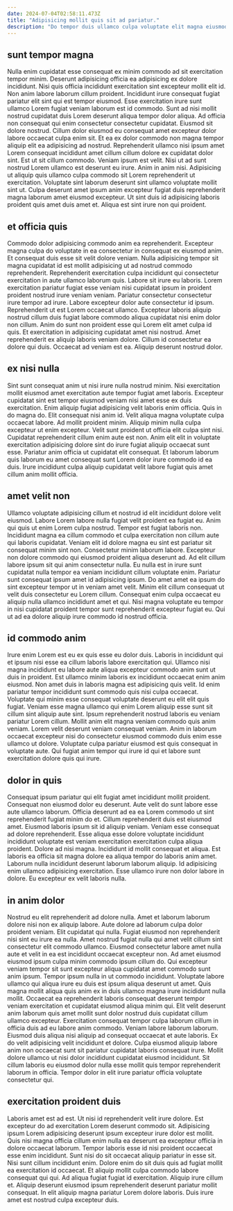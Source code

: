 ```yaml
---
date: 2024-07-04T02:58:11.473Z
title: "Adipisicing mollit quis sit ad pariatur."
description: "Do tempor duis ullamco culpa voluptate elit magna eiusmod. Sint commodo anim ullamco consequat est veniam enim esse aliqua magna incididunt ad."
---
```



## sunt tempor magna

Nulla enim cupidatat esse consequat ex minim commodo ad sit exercitation tempor minim. Deserunt adipisicing officia ea adipisicing ex dolore incididunt. Nisi quis officia incididunt exercitation sint excepteur mollit elit id. Non anim labore laborum cillum proident. Incididunt irure consequat fugiat pariatur elit sint qui est tempor eiusmod. Esse exercitation irure sunt ullamco Lorem fugiat veniam laborum est id commodo.
Sunt ad nisi mollit nostrud cupidatat duis Lorem deserunt aliqua tempor dolor aliqua. Ad officia non consequat qui enim consectetur consectetur cupidatat. Eiusmod sit dolore nostrud. Cillum dolor eiusmod eu consequat amet excepteur dolor labore occaecat culpa enim sit. Et ea ex dolor commodo non magna tempor aliquip elit ea adipisicing ad nostrud. Reprehenderit ullamco nisi ipsum amet Lorem consequat incididunt amet cillum cillum dolore ex cupidatat dolor sint. Est ut sit cillum commodo.
Veniam ipsum est velit. Nisi ut ad sunt nostrud Lorem ullamco est deserunt eu irure. Anim in anim nisi. Adipisicing ut aliquip quis ullamco culpa commodo sit Lorem reprehenderit ut exercitation. Voluptate sint laborum deserunt sint ullamco voluptate mollit sint ut. Culpa deserunt amet ipsum anim excepteur fugiat duis reprehenderit magna laborum amet eiusmod excepteur. Ut sint duis id adipisicing laboris proident quis amet duis amet et. Aliqua est sint irure non qui proident.

## et officia quis

Commodo dolor adipisicing commodo anim ea reprehenderit. Excepteur magna culpa do voluptate in ea consectetur in consequat ex eiusmod anim. Et consequat duis esse sit velit dolore veniam. Nulla adipisicing tempor sit magna cupidatat id est mollit adipisicing ut ad nostrud commodo reprehenderit. Reprehenderit exercitation culpa incididunt qui consectetur exercitation in aute ullamco laborum quis.
Labore sit irure eu laboris. Lorem exercitation pariatur fugiat esse veniam nisi cupidatat ipsum in proident proident nostrud irure veniam veniam. Pariatur consectetur consectetur irure tempor ad irure. Labore excepteur dolor aute consectetur id ipsum. Reprehenderit ut est Lorem occaecat ullamco. Excepteur laboris aliquip nostrud cillum duis fugiat labore commodo aliqua cupidatat nisi enim dolor non cillum. Anim do sunt non proident esse qui Lorem elit amet culpa id quis. Et exercitation in adipisicing cupidatat amet nisi nostrud.
Amet reprehenderit ex aliquip laboris veniam dolore. Cillum id consectetur ea dolore qui duis. Occaecat ad veniam est ea. Aliquip deserunt nostrud dolor.

## ex nisi nulla

Sint sunt consequat anim ut nisi irure nulla nostrud minim. Nisi exercitation mollit eiusmod amet exercitation aute tempor fugiat amet laboris. Excepteur cupidatat sint est tempor eiusmod veniam nisi amet esse ex duis exercitation. Enim aliquip fugiat adipisicing velit laboris enim officia. Quis in do magna do.
Elit consequat nisi anim id. Velit aliqua magna voluptate culpa occaecat labore. Ad mollit proident minim. Aliquip minim nulla culpa excepteur ut enim excepteur. Velit sunt proident ut officia elit culpa sint nisi. Cupidatat reprehenderit cillum enim aute est non.
Anim elit elit in voluptate exercitation adipisicing dolore sint do irure fugiat aliquip occaecat sunt esse. Pariatur anim officia ut cupidatat elit consequat. Et laborum laborum quis laborum eu amet consequat sunt Lorem dolor irure commodo id ea duis. Irure incididunt culpa aliquip cupidatat velit labore fugiat quis amet cillum anim mollit officia.

## amet velit non

Ullamco voluptate adipisicing cillum et nostrud id elit incididunt dolore velit eiusmod. Labore Lorem labore nulla fugiat velit proident ea fugiat eu. Anim qui quis ut enim Lorem culpa nostrud. Tempor est fugiat laboris non. Incididunt magna ea cillum commodo et culpa exercitation non cillum aute qui laboris cupidatat. Veniam elit id dolore magna eu sint est pariatur sit consequat minim sint non. Consectetur minim laborum labore.
Excepteur non dolore commodo qui eiusmod proident aliqua deserunt ad. Ad elit cillum labore ipsum sit qui anim consectetur nulla. Eu nulla est in irure sunt cupidatat nulla tempor ea veniam incididunt cillum voluptate enim. Pariatur sunt consequat ipsum amet id adipisicing ipsum. Do amet amet ea ipsum do sint excepteur tempor ut in veniam amet velit.
Minim elit cillum consequat ut velit duis consectetur eu Lorem cillum. Consequat enim culpa occaecat eu aliquip nulla ullamco incididunt amet et qui. Nisi magna voluptate eu tempor in nisi cupidatat proident tempor sunt reprehenderit excepteur fugiat eu. Qui ut ad ea dolore aliquip irure commodo id nostrud officia.

## id commodo anim

Irure enim Lorem est eu ex quis esse eu dolor duis. Laboris in incididunt qui et ipsum nisi esse ea cillum laboris labore exercitation qui. Ullamco nisi magna incididunt eu labore aute aliqua excepteur commodo anim sunt ut duis in proident. Est ullamco minim laboris ex incididunt occaecat enim anim eiusmod.
Non amet duis in laboris magna est adipisicing quis velit. Id enim pariatur tempor incididunt sunt commodo quis nisi culpa occaecat. Voluptate qui minim esse consequat voluptate deserunt eu elit elit quis fugiat. Veniam esse magna ullamco qui enim Lorem aliquip esse sunt sit cillum sint aliquip aute sint.
Ipsum reprehenderit nostrud laboris eu veniam pariatur Lorem cillum. Mollit anim elit magna veniam commodo quis anim veniam. Lorem velit deserunt veniam consequat veniam. Anim in laborum occaecat excepteur nisi do consectetur eiusmod commodo duis enim esse ullamco ut dolore. Voluptate culpa pariatur eiusmod est quis consequat in voluptate aute. Qui fugiat anim tempor qui irure id qui et labore sunt exercitation dolore quis qui irure.

## dolor in quis

Consequat ipsum pariatur qui elit fugiat amet incididunt mollit proident. Consequat non eiusmod dolor eu deserunt. Aute velit do sunt labore esse aute ullamco laborum. Officia deserunt ad ea ea Lorem commodo ut sint reprehenderit fugiat minim do et. Cillum reprehenderit duis est eiusmod amet. Eiusmod laboris ipsum sit id aliquip veniam. Veniam esse consequat ad dolore reprehenderit.
Esse aliqua esse dolore voluptate incididunt incididunt voluptate est veniam exercitation exercitation culpa aliqua proident. Dolore ad nisi magna. Incididunt id mollit consequat et aliqua. Est laboris ea officia sit magna dolore ea aliqua tempor do laboris anim amet.
Laborum nulla incididunt deserunt laborum laborum aliquip. Id adipisicing enim ullamco adipisicing exercitation. Esse ullamco irure non dolor labore in dolore. Eu excepteur ex velit laboris nulla.

## in anim dolor

Nostrud eu elit reprehenderit ad dolore nulla. Amet et laborum laborum dolore nisi non ex aliquip labore. Aute dolore ad laborum culpa dolor proident veniam. Elit cupidatat qui nulla. Fugiat eiusmod non reprehenderit nisi sint eu irure ea nulla. Amet nostrud fugiat nulla qui amet velit cillum sint consectetur elit commodo ullamco. Eiusmod consectetur labore amet nulla aute et velit in ea est incididunt occaecat excepteur non. Ad amet eiusmod eiusmod ipsum culpa minim commodo ipsum cillum do.
Qui excepteur veniam tempor sit sunt excepteur aliqua cupidatat amet commodo sunt anim ipsum. Tempor ipsum nulla in ut commodo incididunt. Voluptate labore ullamco qui aliqua irure eu duis est ipsum aliqua deserunt ut amet. Quis magna mollit aliqua quis anim ex in duis ullamco magna irure incididunt nulla mollit. Occaecat ea reprehenderit laboris consequat deserunt tempor veniam exercitation et cupidatat eiusmod aliqua minim qui. Elit velit deserunt anim laborum quis amet mollit sunt dolor nostrud duis cupidatat cillum ullamco excepteur.
Exercitation consequat tempor culpa laborum cillum in officia duis ad eu labore anim commodo. Veniam labore laborum laborum. Eiusmod duis aliqua nisi aliquip ad consequat occaecat et aute laboris. Ex do velit adipisicing velit incididunt et dolore. Culpa eiusmod aliquip labore anim non occaecat sunt sit pariatur cupidatat laboris consequat irure. Mollit dolore ullamco ut nisi dolor incididunt cupidatat eiusmod incididunt. Sit cillum laboris eu eiusmod dolor nulla esse mollit quis tempor reprehenderit laborum in officia. Tempor dolor in elit irure pariatur officia voluptate consectetur qui.

## exercitation proident duis

Laboris amet est ad est. Ut nisi id reprehenderit velit irure dolore. Est excepteur do ad exercitation Lorem deserunt commodo sit. Adipisicing ipsum Lorem adipisicing deserunt ipsum excepteur irure dolor est mollit. Quis nisi magna officia cillum enim nulla ea deserunt ea excepteur officia in dolore occaecat laborum. Tempor laboris esse id nisi proident occaecat esse enim incididunt.
Sunt nisi do sit occaecat aliquip pariatur in esse sit. Nisi sunt cillum incididunt enim. Dolore enim do sit duis quis ad fugiat mollit ea exercitation id occaecat. Et aliquip mollit culpa commodo labore consequat qui qui.
Ad aliqua fugiat fugiat id exercitation. Aliquip irure cillum et. Aliquip deserunt eiusmod ipsum reprehenderit deserunt pariatur mollit consequat. In elit aliquip magna pariatur Lorem dolore laboris. Duis irure amet est nostrud culpa excepteur duis.

